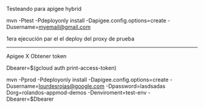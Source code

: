 Testeando para apigee hybrid

mvn -Ptest  -Pdeployonly install -Dapigee.config.options=create  -Dusername=myemail@gmail.com

1era ejecución par el el deploy del proxy de prueba

----------
Apigee X
Obtener token

Dbearer=$(gcloud auth print-access-token)

mvn -Pprod -Pdeployonly install -Dapigee.config.options=create -Dusername=lourdesrojas@google.com -Dpassword=lasdsadas Dorg=rolandos-appmod-demos -Denviroment=test-env -Dbearer=$Dbearer




